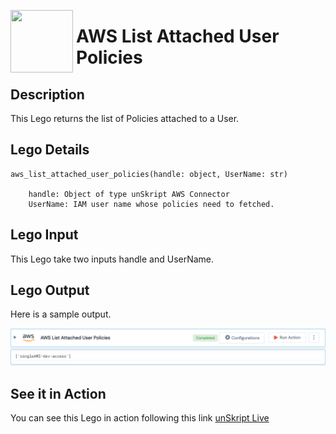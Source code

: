 [<img align="left" src="https://unskript.com/assets/favicon.png" width="100" height="100" style="padding-right: 5px">](https://unskript.com/assets/favicon.png) 
<h1>AWS List Attached User Policies </h1>

## Description
This Lego returns the list of Policies attached to a User.


## Lego Details

    aws_list_attached_user_policies(handle: object, UserName: str)

        handle: Object of type unSkript AWS Connector
        UserName: IAM user name whose policies need to fetched.

## Lego Input
This Lego take two inputs handle and UserName. 

## Lego Output
Here is a sample output.

<img src="./1.png">

## See it in Action

You can see this Lego in action following this link [unSkript Live](https://us.app.unskript.io)